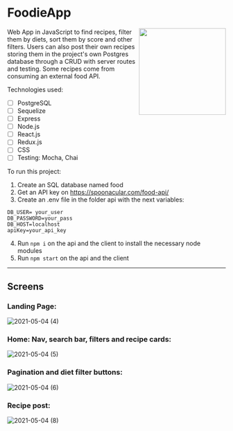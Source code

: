 
# FoodieApp


<p>
  <img height="200" src="https://i.pinimg.com/originals/1a/e8/d4/1ae8d48b8f239e195db7a446a227c23b.jpg" align="right"/>
  Web App in JavaScript to find recipes, filter them by diets, sort them by score and other filters. Users can also post their own recipes storing them in the project's own Postgres database through a CRUD with server routes and testing. Some recipes come from consuming an external food API.
</p>



Technologies used:
 - [ ] PostgreSQL
 - [ ] Sequelize
 - [ ] Express
 - [ ] Node.js
 - [ ] React.js
 - [ ] Redux.js
 - [ ] CSS
 - [ ] Testing: Mocha, Chai

To run this project: 

1. Create an SQL database named food
2. Get an API key on https://spoonacular.com/food-api/
3. Create an .env file in the folder api with the next variables:
```
DB_USER= your_user
DB_PASSWORD=your_pass
DB_HOST=localhost
apiKey=your_api_key
```

4. Run ```npm i``` on the api and the client to install the necessary node modules
5. Run ```npm start``` on the api and the client 

<hr/>

## Screens
 
### Landing Page:

![2021-05-04 (4)](https://user-images.githubusercontent.com/73494684/116958747-f95f8200-ac71-11eb-91ac-22f41bc6845b.png)

### Home: Nav, search bar, filters and recipe cards:

![2021-05-04 (5)](https://user-images.githubusercontent.com/73494684/116958838-3d528700-ac72-11eb-9d2c-610e114c8d56.png)

### Pagination and diet filter buttons:

![2021-05-04 (6)](https://user-images.githubusercontent.com/73494684/116958918-768af700-ac72-11eb-94c3-4af12e0c5bb3.png)

### Recipe post:

![2021-05-04 (8)](https://user-images.githubusercontent.com/73494684/116959083-e8fbd700-ac72-11eb-9ff2-4c75639d971e.png)



